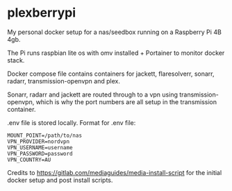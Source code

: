 # plexberrypi

My personal docker setup for a nas/seedbox running on a Raspberry Pi 4B 4gb.

The Pi runs raspbian lite os with omv installed + Portainer to monitor docker stack.

Docker compose file contains containers for jackett, flaresolverr, sonarr, radarr, transmission-openvpn and plex. 

Sonarr, radarr and jackett are routed through to a vpn using transmission-openvpn, which is why the port numbers are all setup in the transmission container.

.env file is stored locally. Format for .env file:

```
MOUNT_POINT=/path/to/nas  
VPN_PROVIDER=nordvpn  
VPN_USERNAME=username  
VPN_PASSWORD=password  
VPN_COUNTRY=AU  
```

Credits to https://gitlab.com/mediaguides/media-install-script for the initial docker setup and post install scripts.
